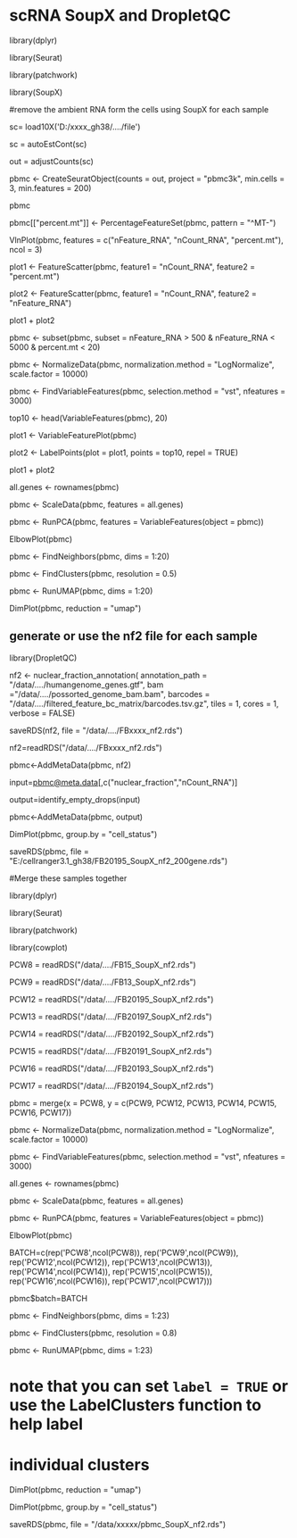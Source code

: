 # scRNA SoupX and DropletQC

library(dplyr)

library(Seurat)

library(patchwork)

library(SoupX)

#remove the ambient RNA form the cells using SoupX for each sample

sc= load10X('D:/xxxx_gh38/..../file')

sc = autoEstCont(sc)

out = adjustCounts(sc)

pbmc <- CreateSeuratObject(counts = out, project = "pbmc3k", min.cells = 3, min.features = 200)

pbmc

pbmc[["percent.mt"]] <- PercentageFeatureSet(pbmc, pattern = "^MT-")

VlnPlot(pbmc, features = c("nFeature_RNA", "nCount_RNA", "percent.mt"), ncol = 3)

plot1 <- FeatureScatter(pbmc, feature1 = "nCount_RNA", feature2 = "percent.mt")

plot2 <- FeatureScatter(pbmc, feature1 = "nCount_RNA", feature2 = "nFeature_RNA")

plot1 + plot2

pbmc <- subset(pbmc, subset = nFeature_RNA > 500 & nFeature_RNA < 5000 & percent.mt < 20)

pbmc <- NormalizeData(pbmc, normalization.method = "LogNormalize", scale.factor = 10000)

pbmc <- FindVariableFeatures(pbmc, selection.method = "vst", nfeatures = 3000)

top10 <- head(VariableFeatures(pbmc), 20)

plot1 <- VariableFeaturePlot(pbmc)

plot2 <- LabelPoints(plot = plot1, points = top10, repel = TRUE)

plot1 + plot2

all.genes <- rownames(pbmc)

pbmc <- ScaleData(pbmc, features = all.genes)

pbmc <- RunPCA(pbmc, features = VariableFeatures(object = pbmc))

ElbowPlot(pbmc)

pbmc <- FindNeighbors(pbmc, dims = 1:20)

pbmc <- FindClusters(pbmc, resolution = 0.5)

pbmc <- RunUMAP(pbmc, dims = 1:20)

DimPlot(pbmc, reduction = "umap")

## generate or use the nf2 file for each sample

library(DropletQC)

nf2 <- nuclear_fraction_annotation(
  annotation_path = "/data/..../humangenome_genes.gtf",
  bam ="/data/..../possorted_genome_bam.bam",
  barcodes = "/data/..../filtered_feature_bc_matrix/barcodes.tsv.gz",
  tiles = 1, cores = 1, verbose = FALSE)

saveRDS(nf2, file = "/data/..../FBxxxx_nf2.rds")


nf2=readRDS("/data/..../FBxxxx_nf2.rds")

pbmc<-AddMetaData(pbmc, nf2)


input=pbmc@meta.data[,c("nuclear_fraction","nCount_RNA")]

output=identify_empty_drops(input)

pbmc<-AddMetaData(pbmc, output)

DimPlot(pbmc, group.by = "cell_status")

saveRDS(pbmc, file = "E:/cellranger3.1_gh38/FB20195_SoupX_nf2_200gene.rds")


#Merge these samples together

library(dplyr)

library(Seurat)

library(patchwork)

library(cowplot)

PCW8 = readRDS("/data/..../FB15_SoupX_nf2.rds")

PCW9 = readRDS("/data/..../FB13_SoupX_nf2.rds")

PCW12 = readRDS("/data/..../FB20195_SoupX_nf2.rds")

PCW13 = readRDS("/data/..../FB20197_SoupX_nf2.rds")

PCW14 = readRDS("/data/..../FB20192_SoupX_nf2.rds")

PCW15 = readRDS("/data/..../FB20191_SoupX_nf2.rds")

PCW16 = readRDS("/data/..../FB20193_SoupX_nf2.rds")

PCW17 = readRDS("/data/..../FB20194_SoupX_nf2.rds")

pbmc = merge(x = PCW8, y = c(PCW9, PCW12, PCW13, PCW14, PCW15, PCW16, PCW17))

pbmc <- NormalizeData(pbmc, normalization.method = "LogNormalize", scale.factor = 10000)

pbmc <- FindVariableFeatures(pbmc, selection.method = "vst", nfeatures = 3000)

all.genes <- rownames(pbmc)

pbmc <- ScaleData(pbmc, features = all.genes)


pbmc <- RunPCA(pbmc, features = VariableFeatures(object = pbmc))


ElbowPlot(pbmc)


BATCH=c(rep('PCW8',ncol(PCW8)),
        rep('PCW9',ncol(PCW9)),
        rep('PCW12',ncol(PCW12)),
        rep('PCW13',ncol(PCW13)),
        rep('PCW14',ncol(PCW14)),
        rep('PCW15',ncol(PCW15)),
        rep('PCW16',ncol(PCW16)), 
        rep('PCW17',ncol(PCW17)))

pbmc$batch=BATCH


pbmc <- FindNeighbors(pbmc, dims = 1:23)

pbmc <- FindClusters(pbmc, resolution = 0.8)

pbmc <- RunUMAP(pbmc, dims = 1:23)
# note that you can set `label = TRUE` or use the LabelClusters function to help label
# individual clusters

DimPlot(pbmc, reduction = "umap")

DimPlot(pbmc, group.by = "cell_status")

saveRDS(pbmc, file = "/data/xxxxx/pbmc_SoupX_nf2.rds")
